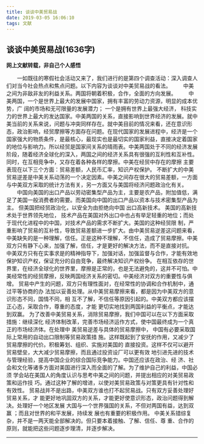 ```yaml
---
title: 谈谈中美贸易战
date: 2019-03-05 16:06:10
tags: 文献
---
```

## 谈谈中美贸易战(1636字)
**网上文献转载，非自己个人感悟**
<!--more-->
&emsp;&emsp;一如既往的寒假社会活动又来了，我们进行的是第四个调查活动：深入调查人们对当今社会热点和焦点问题。以下内容为谈谈对中美贸易战的看法。
&emsp;&emsp;中美之间为非敌非友的利益关系。两国将朝着积极，合作，全面的方向发展。
&emsp;&emsp;中美两国，一个是世界上最大的发展中国家，拥有丰富的劳动力资源，明显的成本优势，广 阔的市场和无可限量的发展潜力； 一个是拥有世界上最强大经济， 科技实力的世界上最大的发达国家。中美两国的关系，直接影响到世界经济的发展。就中美当前的关系来说，问题与冲突同样存在。就中美目前的情况来看，还在意识形态，政治影响，经贸摩擦等方面存在问题。在现代国家的发展进程中，经济是一个国家强大的物质条件，是最核心，最现实也是最切实的国家利益，直接决定着国家的地位与影响力。所以经贸是国家间关系的晴雨表。中美两国处于不同的经济发展阶段，随着经济全球化的深入，两国之间的经济关系具有很强的互利性和互补性。同时，在互相竞争中，又存在着各种各样的摩擦。中美在经贸中存在的摩擦 主要表现在以下三个方面：贸易差额，人民币汇率，知识产权保护。 不断扩大的中美贸易逆差是中美关系动荡的一个决定因素。中美之间存在很大的贸易差额，一方面与中美双方采取的统计方法有关，另一方面又与美国将经济问题政治化有关。
&emsp;&emsp;中国向美国的出口产品以劳动密集型产品为主，主要是农产品，附加值低，满足了美国一般消费者的需要。而美国向中国的出口产品以资本与技术密集型产品为主。 但美国把经贸政治化，以安全为由拒绝向中国 出口高新技术。 美国的高新技术处于世界领先地位， 技术产品在美国对外出口中也占有举足轻重的地位；而处于现代化进程中的中国，对技术产品的需求不断扩大。美国的这种经贸限 制，严重影响了贸易的互补性，导致贸易差额进一步扩大。由中美贸易逆差这问题来看，中美缺失的是一种理解，信任。正是这种不理解，不信任，造成了贸易摩擦。中美双方只有静下心来，加强了解，信任，才是更好的解决方法，而不是直接对抗。 中美双方只有在实事求是的精神指导下，加强对话，加强监督与合作，才能有效地保护知识产权，保证充分的自由竞争，最终解决知识产权纷争。 在相互依存的世界里，在经济全球化的世界里，摩擦是正常的，也是无法避免的，这并不可怕。中美经常性的经贸摩擦，反映两国经济关系的密切。中美经济对双方的重要性与俱增。 贸易中产生的问题，双方只有理性面对，在经常性的协调和合作机制中，通过平等协商的办 法加以妥善处理。从中美贸易摩擦来看，都是因为中美双方的意识形态不同，国情不同，相 互不了解，不信任等原因引起的。中美双方都应该摆正心态，采取合作，尊重的态度，才能 更切实地找到两国利益的平衡点，才能达到双赢。 为了改善中美贸易关系，消除贸易摩擦，我们中国可以在以下方面采取措施：继续深化 经济体制改革，完善市场经济运作方式，使中国最终成为一个真正的市场经济体。在处理中 美贸易逆差与具体的贸易摩擦中， 中国有必要采取国际上常用的自动出口限制等贸易政策措 施。这样既起到了安抚的作用，又减少了贸易摩擦的代价。积极筹划、组织、实施对美国的 直接投资。这样不仅可以避开贸易壁垒，大大减少贸易摩擦，而且通过投资设厂可以更有效 地引进先进的技术与管理经验，提高中国企业的综合国际竞争能力。中国还应该在政治、经 济、社会和文化等诸多方面对美国进行深入而全面的了解。为了维护自己的利益，中国必须 学会站在美国人的角度认识与思考中美之间的问题，并提出相应的对美贸易政策和运作技 巧。通过这种了解的增进，以使对美贸易政策与对策更具有针对性和有效性。 贸易战并不是出路，中美双方谁也打不起贸易战。只有双方妥善处理好贸易关系，才 能更好地巩固双方的关系，才能更好使意识形态，政治问题得到解决。处理好一个地区发展 大国与一个世界强国的关系，不但对两国有益，达到双赢 ；而且对世界的和平发展，持续发 展也有重要的积极作用。 中美关系错综复杂，并不是一两天能全部解决的。但只要本着接触、了解、信任、尊 重、合作的原则，就能把这些问题逐步理清，并逐步解决。
***